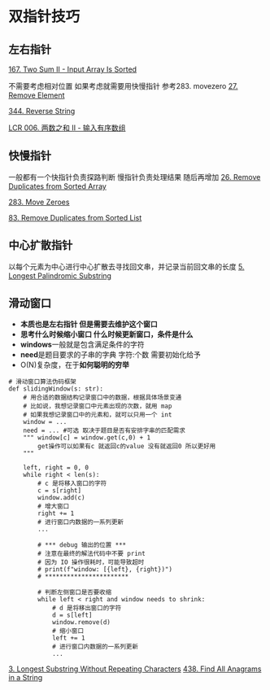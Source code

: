 # 双指针技巧

## 左右指针
[167. Two Sum II - Input Array Is Sorted](https://leetcode.com/problems/two-sum-ii-input-array-is-sorted/description/)

不需要考虑相对位置 如果考虑就需要用快慢指针 参考283. movezero
[27. Remove Element](https://leetcode.com/problems/remove-element/description/)

[344. Reverse String](https://leetcode.com/problems/reverse-string/description/)

[LCR 006. 两数之和 II - 输入有序数组](https://leetcode.cn/problems/kLl5u1/description/)

## 快慢指针
一般都有一个快指针负责探路判断 慢指针负责处理结果 随后再增加
[26. Remove Duplicates from Sorted Array](https://leetcode.com/problems/remove-duplicates-from-sorted-array/description/)

[283. Move Zeroes](https://leetcode.com/problems/move-zeroes/description/)

[83. Remove Duplicates from Sorted List](https://leetcode.com/problems/remove-duplicates-from-sorted-list/description/)

## 中心扩散指针
以每个元素为中心进行中心扩散去寻找回文串，并记录当前回文串的长度
[5. Longest Palindromic Substring](https://leetcode.com/problems/longest-palindromic-substring/description/)

## 滑动窗口
- **本质也是左右指针 但是需要去维护这个窗口**
- **思考什么时候缩小窗口 什么时候更新窗口，条件是什么**
- **windows**一般就是包含满足条件的字符
- **need**是题目要求的子串的字典 字符:个数 需要初始化给予
- O(N)复杂度，在于**如何聪明的穷举**
```
# 滑动窗口算法伪码框架
def slidingWindow(s: str):
    # 用合适的数据结构记录窗口中的数据，根据具体场景变通
    # 比如说，我想记录窗口中元素出现的次数，就用 map
    # 如果我想记录窗口中的元素和，就可以只用一个 int
    window = ...
    need = ... #可选 取决于题目是否有安排字串的匹配需求
    """ window[c] = window.get(c,0) + 1
        get操作可以如果有c 就返回c的value 没有就返回0 所以更好用
    """

    left, right = 0, 0
    while right < len(s):
        # c 是将移入窗口的字符
        c = s[right]
        window.add(c)
        # 增大窗口
        right += 1
        # 进行窗口内数据的一系列更新
        ...

        # *** debug 输出的位置 ***
        # 注意在最终的解法代码中不要 print
        # 因为 IO 操作很耗时，可能导致超时
        # print(f"window: [{left}, {right})")
        # ***********************

        # 判断左侧窗口是否要收缩
        while left < right and window needs to shrink:
            # d 是将移出窗口的字符
            d = s[left]
            window.remove(d)
            # 缩小窗口
            left += 1
            # 进行窗口内数据的一系列更新
            ...
```
[3. Longest Substring Without Repeating Characters](https://labuladong.online/algo/essential-technique/sliding-window-framework/)
[438. Find All Anagrams in a String](https://leetcode.com/problems/find-all-anagrams-in-a-string/description/)










